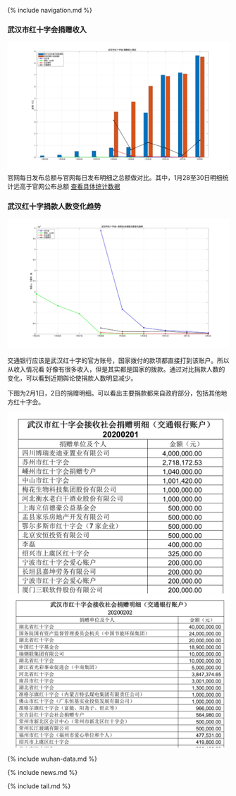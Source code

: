 
{% include navigation.md %}

<!-- [给湖北监工](./) -->

### 武汉市红十字会捐赠收入


![](data/wh_sr_redcross2_2.jpg)
官网每日发布总额与官网每日发布明细之总额做对比。其中，1月28至30日明细统计远高于官网公布总额
[查看具体统计数据](raw_data/summary/武汉红十字会捐款收支情况2.xlsx)


### 武汉红十字捐款人数变化趋势

![](data/wh_rsqs_redcross2_2.jpg)

交通银行应该是武汉红十字的官方账号，国家拨付的款项都直接打到该账户。所以从收入情况看 好像有很多收入，但是其实都是国家的拨款。通过对比捐款人数的变化，可以看到近期舆论使捐款人数明显减少。

下图为2月1日，2日的捐赠明细。可以看出主要捐款都来自政府部分，包括其他地方红十字会。

![](data/wuhan20200201.png)
![](data/wuhan20200202.png)



<!-- outdated first data from weilei

### 武汉市红十字会官网统计每日捐赠总额

{% include wuhan-donation.md %}

注： 空白部分数据官网未统计
-->

{% include wuhan-data.md %}


{% include news.md %}

{% include tail.md %}
